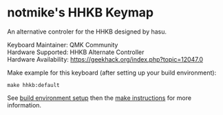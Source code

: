 notmike's HHKB Keymap
===

An alternative controler for the HHKB designed by hasu.

Keyboard Maintainer: QMK Community  
Hardware Supported: HHKB Alternate Controller  
Hardware Availability: https://geekhack.org/index.php?topic=12047.0  

Make example for this keyboard (after setting up your build environment):

    make hhkb:default

See [build environment setup](https://docs.qmk.fm/build_environment_setup.html) then the [make instructions](https://docs.qmk.fm/make_instructions.html) for more information.
